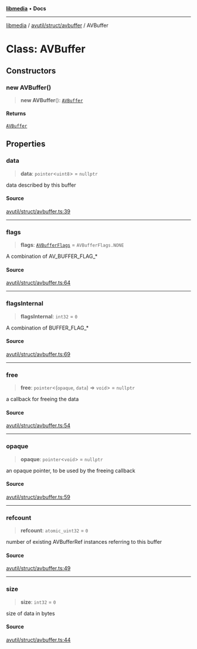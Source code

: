 [**libmedia**](../../../../README.md) • **Docs**

***

[libmedia](../../../../README.md) / [avutil/struct/avbuffer](../README.md) / AVBuffer

# Class: AVBuffer

## Constructors

### new AVBuffer()

> **new AVBuffer**(): [`AVBuffer`](AVBuffer.md)

#### Returns

[`AVBuffer`](AVBuffer.md)

## Properties

### data

> **data**: `pointer`\<`uint8`\> = `nullptr`

data described by this buffer

#### Source

[avutil/struct/avbuffer.ts:39](https://github.com/zhaohappy/libmedia/blob/87bf8029d8be58d5035a3f4dc7037c25d1ac371b/src/avutil/struct/avbuffer.ts#L39)

***

### flags

> **flags**: [`AVBufferFlags`](../enumerations/AVBufferFlags.md) = `AVBufferFlags.NONE`

A combination of AV_BUFFER_FLAG_*

#### Source

[avutil/struct/avbuffer.ts:64](https://github.com/zhaohappy/libmedia/blob/87bf8029d8be58d5035a3f4dc7037c25d1ac371b/src/avutil/struct/avbuffer.ts#L64)

***

### flagsInternal

> **flagsInternal**: `int32` = `0`

A combination of BUFFER_FLAG_*

#### Source

[avutil/struct/avbuffer.ts:69](https://github.com/zhaohappy/libmedia/blob/87bf8029d8be58d5035a3f4dc7037c25d1ac371b/src/avutil/struct/avbuffer.ts#L69)

***

### free

> **free**: `pointer`\<(`opaque`, `data`) => `void`\> = `nullptr`

a callback for freeing the data

#### Source

[avutil/struct/avbuffer.ts:54](https://github.com/zhaohappy/libmedia/blob/87bf8029d8be58d5035a3f4dc7037c25d1ac371b/src/avutil/struct/avbuffer.ts#L54)

***

### opaque

> **opaque**: `pointer`\<`void`\> = `nullptr`

an opaque pointer, to be used by the freeing callback

#### Source

[avutil/struct/avbuffer.ts:59](https://github.com/zhaohappy/libmedia/blob/87bf8029d8be58d5035a3f4dc7037c25d1ac371b/src/avutil/struct/avbuffer.ts#L59)

***

### refcount

> **refcount**: `atomic_uint32` = `0`

number of existing AVBufferRef instances referring to this buffer

#### Source

[avutil/struct/avbuffer.ts:49](https://github.com/zhaohappy/libmedia/blob/87bf8029d8be58d5035a3f4dc7037c25d1ac371b/src/avutil/struct/avbuffer.ts#L49)

***

### size

> **size**: `int32` = `0`

size of data in bytes

#### Source

[avutil/struct/avbuffer.ts:44](https://github.com/zhaohappy/libmedia/blob/87bf8029d8be58d5035a3f4dc7037c25d1ac371b/src/avutil/struct/avbuffer.ts#L44)
